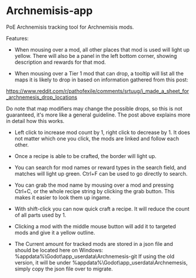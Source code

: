 # Archnemisis-app
PoE Archnemisis tracking tool for Archnemisis mods.

Features:

- When mousing over a mod, all other places that mod is used will light up yellow. There will also be a panel in the left bottom corner, showing description and rewards for that mod.

- When mousing over a Tier 1 mod that can drop, a tooltip will list all the maps it is likely to drop in based on information gathered from this post:

https://www.reddit.com/r/pathofexile/comments/srtuug/i_made_a_sheet_for_archnemesis_drop_locations

Do note that map modifiers may change the possible drops, so this is not guaranteed, it's more like a general guideline. The post above explains more in detail how this works.

- Left click to increase mod count by 1, right click to decrease by 1. It does not matter which one you click, the mods are linked and follow each other.

- Once a recipe is able to be crafted, the border will light up.

- You can search for mod names or reward types in the search field, and matches will light up green. Ctrl+F can be used to go directly to search.

- You can grab the mod name by mousing over a mod and pressing Ctrl+C, or the whole recipe string by clicking the grab button. This makes it easier to look them up ingame.

- With shift-click you can now quick craft a recipe. It will reduce the count of all parts used by 1.

- Clicking a mod with the middle mouse button will add it to targeted mods and give it a yellow outline.

- The Current amount for tracked mods are stored in a json file and should be located here on Windows: %appdata%\Godot\app_userdata\Archnemesis-git
  If using the old version, it will be under %appdata%\Godot\app_userdata\Archnemesis, simply copy the json file over to migrate.

